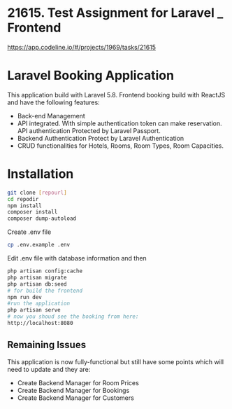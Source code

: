 # 21615. Test Assignment for Laravel _ Frontend 

https://app.codeline.io/#/projects/1969/tasks/21615


Laravel Booking Application
==========================================

This application build with Laravel 5.8. Frontend booking build with ReactJS and have the following features:

- Back-end Management
- API integrated. With simple authentication token can make reservation. API authentication Protected by Laravel Passport.
- Backend Authentication Protect by Laravel Authentication
- CRUD functionalities for Hotels, Rooms, Room Types, Room Capacities.


# Installation

```bash
git clone [repourl]
cd repodir
npm install 
composer install
composer dump-autoload
```

Create .env file 
```bash
cp .env.example .env
```

Edit .env file with database information and then
```bash
php artisan config:cache
php artisan migrate
php artisan db:seed
# for build the frontend
npm run dev
#run the application
php artisan serve
# now you shoud see the booking from here:
http://localhost:8080
```

## Remaining Issues

This application is now fully-functional but still have some points which will need to update and they are:

- Create Backend Manager for Room Prices
- Create Backend Manager for Bookings
- Create Backend Manager for Customers


